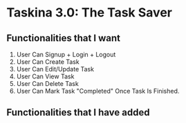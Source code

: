 # Taskina 3.0: The Task Saver

## Functionalities that I want

1. User Can Signup + Login + Logout
2. User Can Create Task
3. User Can Edit/Update Task
4. User Can View Task
5. User Can Delete Task
6. User Can Mark Task "Completed" Once Task Is Finished.

## Functionalities that I have added